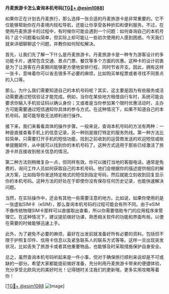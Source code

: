 **丹麦旅游卡怎么查询本机号码[[TG💪+ @esim1088](https://t.me/s/esim1088)]**

如果你正在计划去丹麦旅行，那么选择一张合适的丹麦旅游卡是非常重要的。它不仅能够帮助你在丹麦境内轻松导航，还能让你享受各种折扣和便利服务。不过，在使用丹麦旅游卡的过程中，有时候你可能会遇到一个问题：如何查询自己的本机号码？这个问题看似简单，但实际上却可能让一些初次使用的人感到困惑。今天我们就来详细聊聊这个问题，并教你如何轻松解决。

首先，让我们先了解一下什么是丹麦旅游卡。丹麦旅游卡是一种专为游客设计的多功能卡片，通常包含交通、景点门票、餐饮等多个方面的优惠。这种卡的设计初衷是为了让游客在丹麦期间能够更方便地安排行程，同时节省开支。因此，拥有这样一张卡，意味着你可以省去很多不必要的麻烦，比如购买单程票或者寻找不同景点的入口等。

那么，为什么我们需要知道自己的本机号码呢？其实，这主要是因为有些服务或活动需要通过短信验证才能完成。例如，当你在某些地方租借自行车时，系统可能会要求你输入手机验证码以确认身份；又或者是当你参加某个限时优惠活动时，主办方可能需要通过短信通知你具体的参与方式。在这种情况下，如果不知道自己的本机号码，就可能导致无法顺利进行操作。

接下来，我们来看看具体的操作步骤。一般来说，查询本机号码的方法有两种：一种是直接查看手机上的信息记录，另一种则是拨打特定的服务热线。第一种方法比较简单，只需要打开手机的短信功能，找到之前收到的运营商发送的欢迎短信或账单提醒邮件，从中就可以找到你的本机号码了。这种方式适用于那些已经激活了旅游卡并且接收到相关信息的情况。

第二种方法则稍微复杂一点，但同样有效。你可以拨打当地的客服电话，通常是免费的，询问工作人员如何获取自己的本机号码。他们会根据你的描述提供相应的解决方案，比如指导你发送特定格式的短信到指定号码，然后就能立刻收到回复显示你的本机号码。这种方法的好处在于即使你没有保存任何历史记录，也能快速解决问题。

当然，在实际操作中，还会有其他一些需要注意的地方。比如说，如果你使用的是一张虚拟SIM卡（eSIM），那么查询本机号码的过程可能会有所不同。由于eSIM不像传统物理SIM卡那样可以直接取出查看，所以你需要借助专门的应用程序来管理它。在这种情况下，建议提前做好功课，熟悉相关软件的功能和界面布局，以便在需要的时候能够迅速上手。

此外，为了避免不必要的麻烦，最好在出发前就准备好所有必要的资料。包括但不限于护照复印件、信用卡信息以及紧急联系人的联系方式等等。这样一旦出现突发状况，比如丢失了旅游卡或者其他重要物品，也能够及时采取措施保护自身安全。

总之，虽然查询本机号码听起来是一件小事，但对于确保旅行顺利来说却是不可或缺的一部分。希望大家都能提前做好准备，充分利用丹麦旅游卡带来的便捷体验，充分享受北欧风光的美好时光！记得随时关注我们的更新哦，更多实用攻略等着你！

[[TG💪+ @esim1088](https://t.me/s/esim1088) ![Image](https://i.postimg.cc/4NQfJmqS/Snipaste-2025-05-13-00-14-12.png)]
